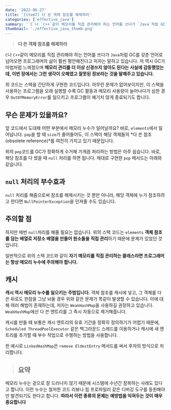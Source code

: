 ```yaml
---
date: '2022-06-27'
title: '[item7] 다 쓴 객체 참조를 해제하라'
categories: ['effective_java']
summary: '`C`나 `C++`같이 메모리를 직접 관리해야 하는 언어를 쓰다가 `Java`처럼 GC를 갖춘 언어로 넘어오면 프로그래머의 삶이 훨씬 평안해진다고 저자는 말하고 있습니다.'
thumbnail: './effective_java_thumb.png'
---
```


> **다 쓴 객체 참조를 해제하라**

`C`나 `C++`같이 메모리를 직접 관리해야 하는 언어를 쓰다가 `Java`처럼 GC를 갖춘 언어로 넘어오면 프로그래머의 삶이 훨씬 평안해진다고 저자는 말하고 있습니다. 저 역시 GC가 마법처럼 느껴졌으며 **메모리 관리를 더 이상 신경쓰지 않아도 된다는 사실에 감동했었는데, 이번 장에서는 그런 생각이 오해였고 잘못된 정보라는 것을 말해주고 있습니다.**

<script src="https://gist.github.com/gusah009/48ef1d10377edc1d4bcada2f565d333d.js"></script>

위 코드는 스택을 간단하게 구현한 코드입니다. 아무런 문제가 없어보이지만, 이 스택을 사용하는 프로그램을 오래 실행할 수록 GC 활동과 메모리 사용량이 늘어나다가 심한 경우 `OutOfMemoryError`를 일으키고 프로그램이 예기치 않게 종료되기도 합니다.

## 무슨 문제가 있을까요?
앞 코드에서 도대체 어떤 부분에서 메모리 누수가 일어날까요?
바로, `elements`에서 일어납니다. `pop`을 할 때 `size`가 줄어들어도, 이 스택이 해당 객체들의 *다 쓴 참조(obsolete reference)*를 여전히 가지고 있기 때문입니다.

위의 `pop`코드를 GC가 정확하게 수거해 가게끔 처리하는 방법은 아주 쉽습니다. 바로, 해당 참조를 다 썼을 때 `null` 처리를 하면 됩니다. 제대로 구현한 `pop` 메서드는 아래와 같습니다.

<script src="https://gist.github.com/gusah009/c72e9524a60a9fca58b1f1178b56d811.js"></script>

## `null` 처리의 부수효과
`null` 처리를 해줌으로써 참조를 해제시키는 것 뿐만 아니라, 해당 객체에 누가 참조하려고 한다면 `NullPointerException`을 던져줄 수도 있습니다.

## 주의할 점
하지만 매번 `null`처리를 해줄 필요는 없습니다. 위의 스택 코드는 `elements` **객체 참조를 담는 배열로 저장소 배열을 만들어 원소들을 직접 관리**하기 때문에 문제가 있었던 것입니다.

일반적으로 위의 스택 코드와 같이 **자기 메모리를 직접 관리하는 클래스라면 프로그래머는 항상 메모리 누수에 주의해야 합니다.**

## 캐시
**캐시 역시 메모리 누수를 일으키는 주범입니다.** 객체 참조를 캐시에 넣고, 그 객체를 다 쓴 뒤로도 한참을 그냥 놔둘 경우 위와 같은 문제가 똑같이 발생할 수 있습니다. 이에 대해 여러 해법이 존재하는데, 저자는 `WeakHashMap`을 사용하길 권장하고 있습니다. `WeakHashMap`에선 다 쓴 엔트리를 그 즉시 자동으로 제거해줍니다.

캐시를 만들 때 보통은 캐시 엔트리의 유효 기간을 정확히 정의하기가 어렵기 때문에, `Scheduled ThreadPoolExecutor` 같은 백그라운드 스레드를 이용하거나 캐시에 새 엔트리를 추가할 때 부수 작업으로 수행하는 방법을 사용합니다. 

한 예시로 `LinkedHashMap`은 `remove EldestEntry` 메서드를 써서 후자의 방식으로 처리합니다.

> ## 요약
메모리 누수는 겉으로 잘 드러나지 않기 때문에 시스템에 수년간 잠복하는 사례도 있다고 합니다. 이런 누수는 철저한 코드 리뷰나 힙 프로파일러 같은 디버깅 도구를 동원해야만 발견되기도 한다고 합니다. **따라서 이런 종류의 문제는 예방법을 익혀두는 것이 매우 중요합니다**
